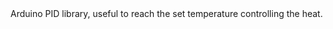 <EssentialsColumn title="Suggested Libraries">

  <EssentialElement title="PID" type="library" link="https://www.arduino.cc/reference/en/libraries/pid/">
  Arduino PID library, useful to reach the set temperature controlling the heat.
  </EssentialElement>


</EssentialsColumn>